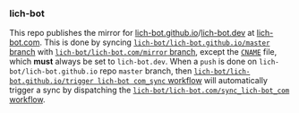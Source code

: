 ### lich-bot

This repo publishes the mirror for [lich-bot.github.io](https://lich-bot.github.io)/[lich-bot.dev](https://lich-bot.dev) at [lich-bot.com](https://lich-bot.com). This is done by syncing [`lich-bot/lich-bot.github.io/master` branch](https://github.com/lich-bot/lich-bot.github.io/tree/master) with [`lich-bot/lich-bot.com/mirror` branch](https://github.com/lich-bot/lich-bot.com/tree/mirror), except the [`CNAME`](https://github.com/lich-bot/lich-bot.com/blob/mirror/CNAME) file, which **must** always be set to `lich-bot.dev`. When a `push` is done on `lich-bot/lich-bot.github.io` repo `master` branch, then [`lich-bot/lich-bot.github.io/trigger lich-bot com_sync` workflow](https://github.com/lich-bot/lich-bot.github.io/blob/master/.github/workflows/trigger_lich-bot_com_sync.yml) will automatically trigger a sync by dispatching the [`lich-bot/lich-bot.com/sync_lich-bot_com` workflow](https://github.com/lich-bot/lich-bot.com/blob/master/.github/workflows/sync_lich-bot_com.yml).
##
